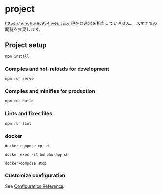# project
https://huhuhu-8c954.web.app/
現在は運営を担当していません。
スマホでの閲覧を推奨します。

## Project setup
```
npm install
```

### Compiles and hot-reloads for development
```
npm run serve
```

### Compiles and minifies for production
```
npm run build
```

### Lints and fixes files
```
npm run lint
```

### docker
```
docker-compose up -d
```

```
docker exec -it huhuhu-app sh
```

```
docker-compose stop
```

### Customize configuration
See [Configuration Reference](https://cli.vuejs.org/config/).
